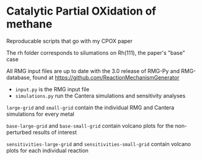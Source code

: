# Catalytic Partial OXidation of methane
Reproducable scripts that go with my CPOX paper

The rh folder corresponds to silumations on Rh(111), the paper's "base" case

All RMG input files are up to date with the 3.0 release of RMG-Py and RMG-database, found at https://github.com/ReactionMechanismGenerator
* `input.py` is the RMG input file 
* `simulations.py` run the Cantera simulations and sensitivity analyses

`large-grid` and `small-grid` contain the individual RMG and Cantera simulations for every metal

`base-large-grid` and `base-small-grid` contain volcano plots for the non-perturbed results of interest

`sensitivities-large-grid` and `sensitivities-small-grid` contain volcano plots for each individual reaction
